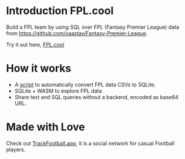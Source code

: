 # Introduction FPL.cool

Build a FPL team by using SQL over FPL (Fantasy Premier League) data from https://github.com/vaastav/Fantasy-Premier-League.

Try it out here, [FPL.cool](https://fpl.cool)

# How it works

- A [script](/scripts/getLatestFPLDatabase.mjs) to automatically convert FPL data CSVs to SQLite.
- SQLite + WASM to explore FPL data
- Share text and SQL queries without a backend, encoded as base64 URL.

# Made with Love

Check out [TrackFootball.app](https://trackfootball.app), it is a social network for casual Football players.
